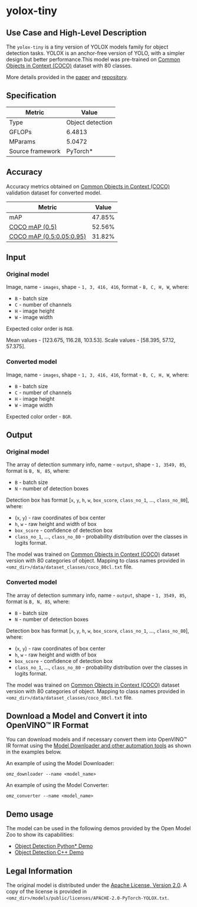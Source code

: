 # yolox-tiny

## Use Case and High-Level Description

The `yolox-tiny` is a tiny version of YOLOX models family for object detection tasks. YOLOX is an anchor-free version of YOLO, with a simpler design but better performance.This model was pre-trained on [Common Objects in Context (COCO)](https://cocodataset.org/#home) dataset with 80 classes.

More details provided in the [paper](https://arxiv.org/abs/2107.08430) and [repository](https://github.com/Megvii-BaseDetection/YOLOX).

## Specification

| Metric                          | Value             |
|---------------------------------|-------------------|
| Type                            | Object detection  |
| GFLOPs                          | 6.4813            |
| MParams                         | 5.0472            |
| Source framework                | PyTorch\*         |

## Accuracy

Accuracy metrics obtained on [Common Objects in Context (COCO)](https://cocodataset.org/#home) validation dataset for converted model.

| Metric                                                               | Value  |
| -------------------------------------------------------------------- | -------|
| mAP                                                                  | 47.85% |
| [COCO mAP (0.5)](http://cocodataset.org/#detection-eval)             | 52.56% |
| [COCO mAP (0.5:0.05:0.95)](http://cocodataset.org/#detection-eval)   | 31.82% |

## Input

### Original model

Image, name - `images`, shape - `1, 3, 416, 416`, format - `B, C, H, W`, where:

- `B` - batch size
- `C` - number of channels
- `H` - image height
- `W` - image width

Expected color order is `RGB`.

Mean values - [123.675, 116.28, 103.53].
Scale values - [58.395, 57.12, 57.375].

### Converted model

Image, name - `images`, shape - `1, 3, 416, 416`, format - `B, C, H, W`, where:

- `B` - batch size
- `C` - number of channels
- `H` - image height
- `W` - image width

Expected color order - `BGR`.

## Output

### Original model

The array of detection summary info, name - `output`,  shape - `1, 3549, 85`, format is `B, N, 85`, where:

- `B` - batch size
- `N` - number of detection boxes

Detection box has format [`x`, `y`, `h`, `w`, `box_score`, `class_no_1`, ..., `class_no_80`], where:

- (`x`, `y`) - raw coordinates of box center
- `h`, `w` - raw height and width of box
- `box_score` - confidence of detection box
- `class_no_1`, ..., `class_no_80` - probability distribution over the classes in logits format.

The model was trained on [Common Objects in Context (COCO)](https://cocodataset.org/#home) dataset version with 80 categories of object. Mapping to class names provided in `<omz_dir>/data/dataset_classes/coco_80cl.txt` file.

### Converted model

The array of detection summary info, name - `output`,  shape - `1, 3549, 85`, format is `B, N, 85`, where:

- `B` - batch size
- `N` - number of detection boxes

Detection box has format [`x`, `y`, `h`, `w`, `box_score`, `class_no_1`, ..., `class_no_80`], where:

- (`x`, `y`) - raw coordinates of box center
- `h`, `w` - raw height and width of box
- `box_score` - confidence of detection box
- `class_no_1`, ..., `class_no_80` - probability distribution over the classes in logits format.

The model was trained on [Common Objects in Context (COCO)](https://cocodataset.org/#home) dataset version with 80 categories of object. Mapping to class names provided in `<omz_dir>/data/dataset_classes/coco_80cl.txt` file.

## Download a Model and Convert it into OpenVINO™ IR Format

You can download models and if necessary convert them into OpenVINO™ IR format using the [Model Downloader and other automation tools](../../../tools/model_tools/README.md) as shown in the examples below.

An example of using the Model Downloader:
```
omz_downloader --name <model_name>
```

An example of using the Model Converter:
```
omz_converter --name <model_name>
```

## Demo usage

The model can be used in the following demos provided by the Open Model Zoo to show its capabilities:

* [Object Detection Python\* Demo](../../../demos/object_detection_demo/python/README.md)
* [Object Detection C++ Demo](../../../demos/object_detection_demo/cpp/README.md)

## Legal Information

The original model is distributed under the
[Apache License, Version 2.0](https://raw.githubusercontent.com/Megvii-BaseDetection/YOLOX/main/LICENSE).
A copy of the license is provided in `<omz_dir>/models/public/licenses/APACHE-2.0-PyTorch-YOLOX.txt`.
